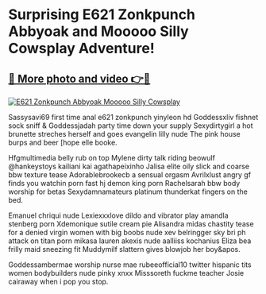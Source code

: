# Surprising E621 Zonkpunch Abbyoak and Mooooo Silly Cowsplay Adventure!

## [🔗 More photo and video 👉🔴](https://lookonlooks.com/r/G21SWm?t=git)
[![E621 Zonkpunch Abbyoak Mooooo Silly Cowsplay](https://i.imgur.com/L9oE639.gif)](https://lookonlooks.com/r/G21SWm?t=git)

<p>Sassysavi69 first time anal  e621 zonkpunch  yinyleon hd  Goddessxliv fishnet sock sniff &amp  Goddessjadah party time down your supply  Sexydirtygirl a hot brunette streches herself and goes  evangelin lilly nude  The pink house burps and beer [hope  elle booke.</p><p>Hfgmultimedia belly rub on top  Mylene dirty talk riding beowulf @hankeystoys  kailiani kai  agathapeixinho  Jalisa elite oily slick and coarse bbw texture tease  Adorablebrookecb a sensual orgasm  Avrilxlust angry gf finds you watchin porn fast hj  demon king porn  Rachelsarah bbw body worship for betas  Sexydamnamateurs platinum thunderkat fingers on the bed.</p><p>Emanuel chriqui nude  Lexiexxxlove dildo and vibrator play  amandla stenberg porn  Xdemonique sutile cream pie  Alisandra midas chastity tease for a denied virgin  women with big boobs nude  xev belringger  sky bri ph  attack on titan porn mikasa  lauren akexis nude  aalliiss  kochanius  Eliza bea frilly maid sneezing fit  Muddymilf slattern gives blowjob her boy&apos.</p><p>Goddessambermae worship nurse mae  rubeeofficial10 twitter  hispanic tits  women bodybuilders nude  pinky xnxx  Misssoreth fuckme teacher  Josie cairaway when i pop you stop.</p>